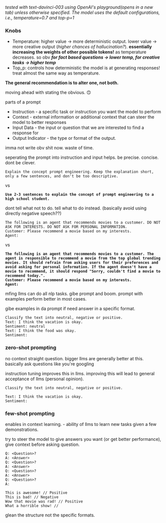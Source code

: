 _tested with text-davinci-003 using OpenAI's playground(opens in a new tab) unless otherwise specified. The model uses the default configurations, i.e., temperature=0.7 and top-p=1_

### Knobs

- Temperature: higher value -> more deterministic output. lower value -> more creative output (_higher chances of hallucination?_). **essentially increasing the weights of other possible tokens!** as temperature decreases. so obv _**for fact based questions -> lower temp, for creative tasks -> higher temp**_
- Top_p: controls how deterministic the model is at generating responses! treat almost the same way as temperature.

**The general recommendation is to alter one, not both.**


moving ahead with stating the obvious. 🙃

parts of a prompt
- Instruction - a specific task or instruction you want the model to perform
- Context - external information or additional context that can steer the model to better responses
- Input Data - the input or question that we are interested to find a response for
- Output Indicator - the type or format of the output.

imma not write obv shit now. waste of time.

seperating the prompt into instruction and input helps.
be precise. concise. dont be clever.

```
Explain the concept prompt engineering. Keep the explanation short, only a few sentences, and don't be too descriptive.
```
 vs
<strong>
```
Use 2-3 sentences to explain the concept of prompt engineering to a high school student.
```
</strong>

dont tell what not to do. tell what to do instead. (basically avoid using directly negative speech??)

```
The following is an agent that recommends movies to a customer. DO NOT ASK FOR INTERESTS. DO NOT ASK FOR PERSONAL INFORMATION.
Customer: Please recommend a movie based on my interests.
Agent: 
```
 vs
<strong>
```
The following is an agent that recommends movies to a customer. The agent is responsible to recommend a movie from the top global trending movies. It should refrain from asking users for their preferences and avoid asking for personal information. If the agent doesn't have a movie to recommend, it should respond "Sorry, couldn't find a movie to recommend today.".
Customer: Please recommend a movie based on my interests.
Agent:
```
</strong>

mfing llms can do all nlp tasks. gibe prompt and boom. prompt with examples perform better in most cases.

gibe examples in da prompt if need answer in a specific format.

```
Classify the text into neutral, negative or positive. 
Text: I think the vacation is okay.
Sentiment: neutral 
Text: I think the food was okay. 
Sentiment:
```


### zero-shot prompting

no context straight question. bigger llms are generally better at this. basically ask questions like you're googling

instruction tuning improves this in llms. improving this will lead to general acceptance of llms (personal opinion).

```
Classify the text into neutral, negative or positive. 

Text: I think the vacation is okay.
Sentiment:
```

### few-shot prompting
enables in context learning. - ability of llms to learn new tasks given a few demonstrations.

try to steer the model to give answers you want (or get better performance), give context before asking question.

```
Q: <Question>?
A: <Answer>
Q: <Question>?
A: <Answer>
Q: <Question>?
A: <Answer>
Q: <Question>?
A:
```

```
This is awesome! // Positive
This is bad! // Negative
Wow that movie was rad! // Positive
What a horrible show! //
```

glean the structure not the specific formats.


